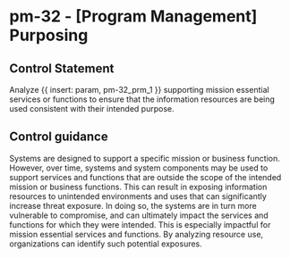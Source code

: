 # pm-32 - \[Program Management\] Purposing

## Control Statement

Analyze {{ insert: param, pm-32_prm_1 }} supporting mission essential services or functions to ensure that the information resources are being used consistent with their intended purpose.

## Control guidance

Systems are designed to support a specific mission or business function. However, over time, systems and system components may be used to support services and functions that are outside the scope of the intended mission or business functions. This can result in exposing information resources to unintended environments and uses that can significantly increase threat exposure. In doing so, the systems are in turn more vulnerable to compromise, and can ultimately impact the services and functions for which they were intended. This is especially impactful for mission essential services and functions. By analyzing resource use, organizations can identify such potential exposures.
